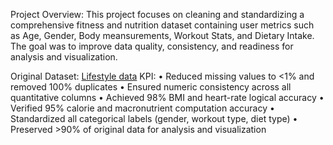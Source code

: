 Project Overview:
This project focuses on cleaning and standardizing a comprehensive fitness and nutrition dataset containing user metrics such as Age, Gender, Body meansurements, Workout Stats, and Dietary Intake.
The goal was to improve data quality, consistency, and readiness for analysis and visualization.

Original Dataset: [Lifestyle data](https://www.kaggle.com/datasets/jockeroika/life-style-data/data)
KPI:
• Reduced missing values to <1% and removed 100% duplicates
• Ensured numeric consistency across all quantitative columns
• Achieved 98% BMI and heart-rate logical accuracy
• Verified 95% calorie and macronutrient computation accuracy
• Standardized all categorical labels (gender, workout type, diet type)
• Preserved >90% of original data for analysis and visualization
